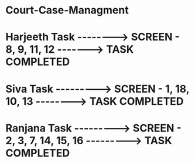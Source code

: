 # Court-Case-Managment

# Harjeeth Task --------> SCREEN - 8, 9, 11, 12 -------> TASK COMPLETED
# Siva Task ---------> SCREEN - 1, 18, 10, 13 --------> TASK COMPLETED
# Ranjana Task ---------> SCREEN - 2, 3, 7, 14, 15, 16 ---------> TASK COMPLETED

